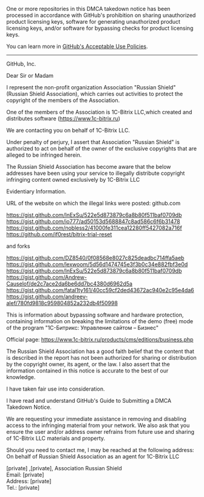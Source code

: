 One or more repositories in this DMCA takedown notice has been processed in accordance with GitHub's prohibition on sharing unauthorized product licensing keys, software for generating unauthorized product licensing keys, and/or software for bypassing checks for product licensing keys.

You can learn more in [GitHub's Acceptable Use Policies](https://docs.github.com/en/github/site-policy/github-acceptable-use-policies).

---

GitHub, Inc.

Dear Sir or Madam

I represent the non-profit organization Association "Russian Shield"
(Russian Shield Association), which carries out activities to protect
the copyright of the members of the Association.

One of the members of the Association is 1C-Bitrix LLC,which created and
distributes software  (https://www.1c-bitrix.ru)

We are contacting you on behalf of 1C-Bitrix LLC.

Under penalty of perjury, I assert that Association "Russian Shield" is
authorized to act on behalf of the owner of the exclusive copyrights
that are alleged to be infringed herein.

The Russian Shield Association has become aware that the below addresses
have been using your service to illegally distribute copyright
infringing content owned exclusively by 1C-Bitrix LLC

Evidentiary Information.

URL of the website on which the illegal links were posted: github.com

https://gist.github.com/InExSu/522e5d873879c6a8b80f511baf0709db  
https://gist.github.com/io777/ad50153d5688847c8ad586c6f6b31478  
https://gist.github.com/nobless2/41000fe311cea12280ff5427082a716f  
https://github.com/if0rest/bitrix-trial-reset  

and forks

https://gist.github.com/DZ8540/0f08568e8027c825deadbc714ffa5aeb  
https://gist.github.com/lexwoom/5d56d1474745e3f3b0c34e882fbf3e0d  
https://gist.github.com/InExSu/522e5d873879c6a8b80f511baf0709db  
https://gist.github.com/Andrew-Causelof/de2c7ace2da6be6dd7bc4380d6962d5a  
https://gist.github.com/fatal1ty161/40cc59cf2ded43672ac940e2c95e4da6  
https://gist.github.com/andreev-alef/780fd9818c959804852a232db4f50998

This is information about bypassing software and hardware protection,
containing information on breaking the limitations of the demo (free)
mode of the program     "1С-Битрикс: Управление сайтом – Бизнес"  

Official page:  https://www.1c-bitrix.ru/products/cms/editions/business.php

The Russian Shield Association has a good faith belief that the content
that is described in the report has not been authorized for sharing or
distribution by the copyright owner, its agent, or the law. I also
assert that the information contained in this notice is accurate to the
best of our knowledge.

I have taken fair use into consideration.

I have read and understand GitHub's Guide to Submitting a DMCA Takedown Notice.

We are requesting your immediate assistance in removing and disabling
access to the infringing material from your network. We also ask that
you ensure the user and/or address owner refrains from future use and
sharing of 1C-Bitrix LLC materials and property.


Should you need to contact me, I may be reached at the following address:
On behalf of Russian Shield Association as an agent for 1C-Bitrix LLC

[private] ,[private], Association Russian Shield  
Email: [private]  
Address: [private]  
Tel.: [private]
